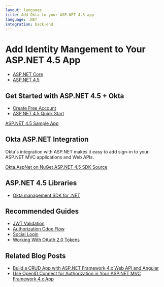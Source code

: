 ```yaml
---
layout: language
title: Add Okta to your ASP.NET 4.5 app
language: .NET
integration: back-end
---
```


# <i class='icon-48 docsPage code-dotnet'></i> Add Identity Mangement to Your ASP.NET 4.5 App

<ul class='language-tabs'>
	<li>
		<a href='/code/dotnet/'>
			<i class='icon code-dotnet-32'></i><span>ASP.NET Core</span>
		</a>
	</li>
	<li class="active">
		<a href='/code/dotnet/asp-45.html'>
			<i class='icon code-dotnet-32'></i><span>ASP.NET 4.5</span>
		</a>
	</li>
</ul>

## Get Started with ASP.NET 4.5 + Okta

<ul class='language-ctas'>
	<li>
		<a href='https://developer.okta.com/signup/' class='code-button highlighted' data-proofer-ignore>
			<span>Create Free Account</span>
		</a>
	</li>
	<li>
		<a href='/quickstart/#/okta-sign-in-page/dotnet/aspnet4' class='code-button inverse' data-proofer-ignore>
			<span>ASP.NET 4.5 Quick Start</span>
		</a>
	</li>
</ul>

<a href='https://github.com/oktadeveloper/okta-aspnet-mvc-example'>
  <span class='fa fa-github'></span> <span>ASP.NET 4.5 Sample App</span>
</a>

## Okta ASP.NET Integration

Okta's integration with ASP.NET makes it easy to add sign-in to your ASP.NET MVC applications and Web APIs.

<a href='https://www.nuget.org/packages/Okta.AspNet' class="language-reference">
	<span class='icon download-16'></span> 
	<span>Okta.AspNet on NuGet</span>
</a>

<a href='https://github.com/okta/okta-aspnet'>
  <span class='fa fa-github'></span> <span>ASP.NET 4.5 SDK Source</span>
</a>

## ASP.NET 4.5 Libraries

<ul class="language-libraries">
	<li>
		<a href="https://github.com/okta/okta-sdk-dotnet">
			<span class='fa fa-github'></span> <span>Okta management SDK for .NET</span>
		</a>
	</li>
</ul>

## Recommended Guides

<ul class="language-list">
	<li><a href="https://developer.okta.com/code/dotnet/jwt-validation">JWT Validation</a></li>
	<li><a href="https://developer.okta.com/authentication-guide/implementing-authentication/auth-code">Authorization Cdoe Flow</a></li>
	<li>
		<a href="https://developer.okta.com/authentication-guide/social-login/">Social Login</a>
	</li>
	<li>
		<a href="https://developer.okta.com/authentication-guide/tokens/">Working With OAuth 2.0 Tokens</a>
	</li>
</ul>

## Related Blog Posts

<ul class="language-list">
	<li><a href="https://developer.okta.com/blog/2018/07/27/build-crud-app-in-aspnet-framework-webapi-and-angular">Build a CRUD App with ASP.NET Framework 4.x Web API and Angular</a></li>
	<li><a href="https://developer.okta.com/blog/2018/04/18/authorization-in-your-aspnet-mvc-4-application">Use OpenID Connect for Authorization in Your ASP.NET MVC Framework 4.x App</a></li>
</ul>


